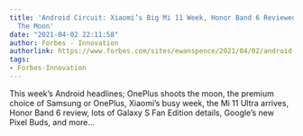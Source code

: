 ```yaml
---
title: 'Android Circuit: Xiaomi’s Big Mi 11 Week, Honor Band 6 Reviewed, OnePlus Shoots
  The Moon'
date: "2021-04-02 22:11:58"
author: Forbes - Innovation
authorlink: https://www.forbes.com/sites/ewanspence/2021/04/02/android-circuit-xiaomis-big-mi-11-week-honor-band-6-reviewed-oneplus-shoots-the-moon/
tags:
- Forbes-Innovation
---
```

This week’s Android headlines; OnePlus shoots the moon, the premium choice of Samsung or OnePlus, Xiaomi’s busy week, the Mi 11 Ultra arrives, Honor Band 6 review, lots of Galaxy S Fan Edition details, Google’s new Pixel Buds, and more...